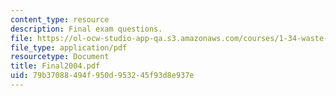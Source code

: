 ```yaml
---
content_type: resource
description: Final exam questions.
file: https://ol-ocw-studio-app-qa.s3.amazonaws.com/courses/1-34-waste-containment-and-remediation-technology-spring-2004/79b37088494f950d953245f93d8e937e_Final2004.pdf
file_type: application/pdf
resourcetype: Document
title: Final2004.pdf
uid: 79b37088-494f-950d-9532-45f93d8e937e
---
```

